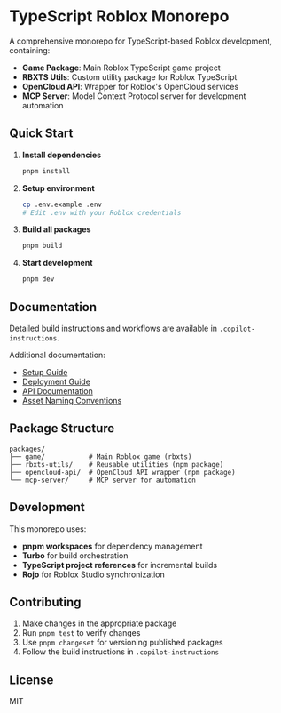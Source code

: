 # TypeScript Roblox Monorepo

A comprehensive monorepo for TypeScript-based Roblox development, containing:

- **Game Package**: Main Roblox TypeScript game project
- **RBXTS Utils**: Custom utility package for Roblox TypeScript
- **OpenCloud API**: Wrapper for Roblox's OpenCloud services  
- **MCP Server**: Model Context Protocol server for development automation

## Quick Start

1. **Install dependencies**
   ```bash
   pnpm install
   ```

2. **Setup environment**
   ```bash
   cp .env.example .env
   # Edit .env with your Roblox credentials
   ```

3. **Build all packages**
   ```bash
   pnpm build
   ```

4. **Start development**
   ```bash
   pnpm dev
   ```

## Documentation

Detailed build instructions and workflows are available in `.copilot-instructions`.

Additional documentation:

- [Setup Guide](docs/setup.md)
- [Deployment Guide](docs/deployment.md)
- [API Documentation](docs/api/)
- [Asset Naming Conventions](docs/asset-naming.md)

## Package Structure

```text
packages/
├── game/           # Main Roblox game (rbxts)
├── rbxts-utils/    # Reusable utilities (npm package)
├── opencloud-api/  # OpenCloud API wrapper (npm package)  
└── mcp-server/     # MCP server for automation
```

## Development

This monorepo uses:

- **pnpm workspaces** for dependency management
- **Turbo** for build orchestration
- **TypeScript project references** for incremental builds
- **Rojo** for Roblox Studio synchronization

## Contributing

1. Make changes in the appropriate package
2. Run `pnpm test` to verify changes
3. Use `pnpm changeset` for versioning published packages
4. Follow the build instructions in `.copilot-instructions`

## License

MIT
